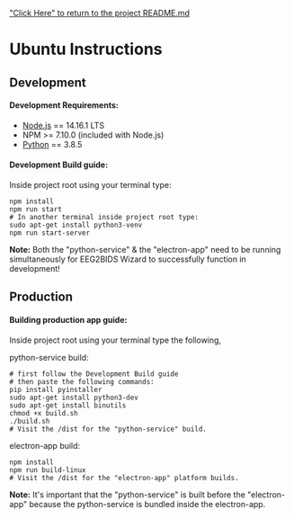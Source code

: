 ["Click Here" to return to the project README.md](../../README.md)

# Ubuntu Instructions

## Development

#### Development Requirements:

 * [Node.js](https://nodejs.org/en/download/current) == 14.16.1 LTS
 * NPM >= 7.10.0 (included with Node.js)
 * [Python](https://www.python.org/downloads/) == 3.8.5

#### Development Build guide:

Inside project root using your terminal type:
```
npm install
npm run start
# In another terminal inside project root type:
sudo apt-get install python3-venv
npm run start-server
```

**Note:** Both the "python-service" & the "electron-app" need to be running simultaneously for EEG2BIDS Wizard to successfully function in development!

## Production

#### Building production app guide:

Inside project root using your terminal type the following,

python-service build:
```
# first follow the Development Build guide
# then paste the following commands:
pip install pyinstaller
sudo apt-get install python3-dev
sudo apt-get install binutils
chmod +x build.sh
./build.sh
# Visit the /dist for the "python-service" build.
```

electron-app build:
```
npm install
npm run build-linux
# Visit the /dist for the "electron-app" platform builds.
```

**Note:** It's important that the "python-service" is built before the "electron-app" because the python-service is bundled inside the electron-app.
